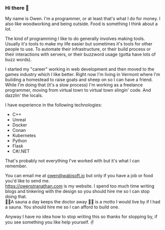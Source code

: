 ### Hi there 👋

My name is Owen. I'm a programmer, or at least that's what I do for money.
I also like woodworking and being outside. Food is something I think about a lot.

The kind of programming I like to do generally involves making tools.
Usually it's tools to make my life easier but sometimes it's tools for other people to use. To automate their infrastructure, or their build process or their interactions
with servers, or their buzzword usage (gotta have lots of buzz words).

I started my "career" working in web development and then moved to the games industry which I like better.
Right now I'm living in Vermont where I'm building a homestead to raise goats and sheep on so I can have a friend.
While I'm doing that (it's a slow process) I'm working as a freelance programmer, moving from virtual town to virtual town slingin' code.
And dazzlin' the locals.

I have experience in the following technologies:
- C++
- Unreal
- Docker
- Conan
- Kubernetes
- Python
- Flask
- C#/.NET

That's probably not everything I've worked with but it's what I can remember.

You can email me at owen@wabisoft.io but only if you have a job or food you'd like to send me.  
https://owenstranathan.com is my website. I spend too much time writing blogs and tinkering with the design so you should hire me so I can stop doing that.  
🧖‍♂️A sauna a day keeps the doctor away 🧖‍♂️ is a motto I would live by if I had a sauna. You should hire me so I can afford to build one.

Anyway I have no idea how to stop writing this so thanks for stopping by, if you see something you like help yourself. ✌
<!--
**owenstranathan/owenstranathan** is a ✨ _special_ ✨ repository because its `README.md` (this file) appears on your GitHub profile.

Here are some ideas to get you started:

- 🔭 I’m currently working on ...
- 🌱 I’m currently learning ...
- 👯 I’m looking to collaborate on ...
- 🤔 I’m looking for help with ...
- 💬 Ask me about ...
- 📫 How to reach me: ...
- 😄 Pronouns: ...
- ⚡ Fun fact: ...
-->

